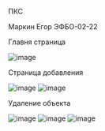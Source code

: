 ПКС

Маркин Егор
ЭФБО-02-22

Главня страница

![image](https://github.com/user-attachments/assets/f5b91568-af84-4c5d-be81-458352c58238)

Страница добавления

![image](https://github.com/user-attachments/assets/c51a265f-5e84-4598-a835-ff448ca69e5d)
![image](https://github.com/user-attachments/assets/700422a7-acae-4747-8408-f320a6b083dd)

Удаление объекта

![image](https://github.com/user-attachments/assets/a227c922-e827-4b25-adc9-d8f428100aac)
![image](https://github.com/user-attachments/assets/53916dc1-2089-4e0b-b133-c057ef272d88)
![image](https://github.com/user-attachments/assets/bef2f9e6-758e-43d1-9ad2-575f3366de1c)
